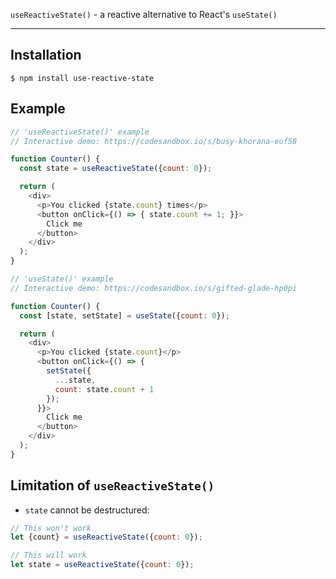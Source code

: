 `useReactiveState()` - a reactive alternative to React's `useState()`

---

## Installation

```
$ npm install use-reactive-state
```

## Example

```javascript
// 'useReactiveState()' example
// Interactive demo: https://codesandbox.io/s/busy-khorana-euf58

function Counter() {
  const state = useReactiveState({count: 0});

  return (
    <div>
      <p>You clicked {state.count} times</p>
      <button onClick={() => { state.count += 1; }}>
        Click me
      </button>
    </div>
  );
}
```

```javascript
// 'useState()' example
// Interactive demo: https://codesandbox.io/s/gifted-glade-hp0pi

function Counter() {
  const [state, setState] = useState({count: 0});

  return (
    <div>
      <p>You clicked {state.count}</p>
      <button onClick={() => {
        setState({
          ...state,
          count: state.count + 1
        });
      }}>
        Click me
      </button>
    </div>
  );
}
```

## Limitation of `useReactiveState()`

- `state` cannot be destructured:

```javascript
// This won't work
let {count} = useReactiveState({count: 0});
```

```javascript
// This will work
let state = useReactiveState({count: 0});
```
